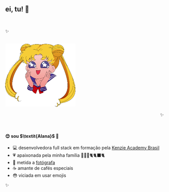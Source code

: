 <!-- 
  ### ei, tu! 👀

✨

![Sailor Moon](/sailor-moon.png)
✨

#### 😊 sou $\textit{Alana}$ 👋

- 💻 desenvolvedora full stack em formação pela [Kenzie Academy Brasil](https://kenzie.com.br/)
- 💗 apaixonada pela minha família 👨‍👩‍👧🐈🐈‍⬛🐈
- 📸 metida a [fotógrafa](https://500px.com/p/nanuxcah)
- ☕ amante de cafés especiais 
- 😳 viciada em usar emojis

##### ✨

-->

<div>
  <h2>ei, tu! 👀</h2>
  <br>
  <p>✨</p>
  <br>
  <img src="/sailor-moon.png">
  <p style="text-align: right;">✨</p>
  <br>
  
  <h4>😊 sou $\textit{Alana}$ 👋</h4>
  <ul style="text-style: square">
    <li>💻 desenvolvedora full stack em formação pela <a href="https://kenzie.com.br/" target="_blank">Kenzie Academy Brasil</a></li>
    <li>💗 apaixonada pela minha família 👨‍👩‍👧🐈🐈‍⬛🐈</li>
    <li>📸 metida a <a href="https://500px.com/p/nanuxcah" target="_blank">fotógrafa</a></li>
    <li>☕ amante de cafés especiais</li>
    <li>😳 viciada em usar emojis</li>
  </ul>
  <p>✨</p>
  
</div>
